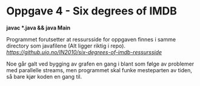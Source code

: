 # Oppgave 4 - Six degrees of IMDB
__javac *.java && java Main__ 

Programmet forutsetter at ressursside for oppgaven finnes i samme directory som javafilene (Alt ligger riktig i repo).     
*https://github.uio.no/IN2010/six-degrees-of-imdb-ressursside*   

Noe går galt ved bygging av grafen en gang i blant som følge av problemer med parallelle streams, men programmet skal funke mesteparten av tiden, så bare kjør koden en gang til.   
